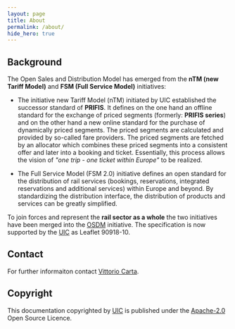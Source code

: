 ```yaml
---
layout: page
title: About
permalink: /about/
hide_hero: true
---
```


## Background

The Open Sales and Distribution Model has emerged from the **nTM (new Tariff Model)** and **FSM (Full Service Model)** initiatives:

- The initiative new Tariff Model (nTM) initiated by UIC established the successor standard of **PRIFIS**. It defines on the one hand an offline standard for the exchange of priced segments (formerly: **PRIFIS series**) and on the other hand a new online standard for the purchase of dynamically priced segments. The priced segments are calculated and provided by so-called fare providers. The priced segments are fetched by an allocator which combines these priced segments into a consistent offer and later into a booking and ticket. Essentially, this process allows the vision of *"one trip - one ticket within Europe"* to be realized.

- The Full Service Model (FSM 2.0) initiative defines an open standard for the distribution of rail services (bookings, reservations, integrated reservations and additional services) within Europe and beyond. By standardizing the distribution interface, the distribution of products and services can be greatly simplified.

To join forces and represent the **rail sector as a whole** the two initiatives have been merged into the [OSDM](/.) initiative. The specification is now supported by the [UIC](https://uic.org) as Leaflet 90918-10.

## Contact

For further informaiton contact [Vittorio Carta](mailto:vittoirio.carta@deutschebahn.com).

## Copyright

This documentation copyrighted by [UIC](https://www.uic.org) is published under
the [Apache-2.0](https://www.apache.org/licenses/LICENSE-2.0.html) Open Source Licence.
